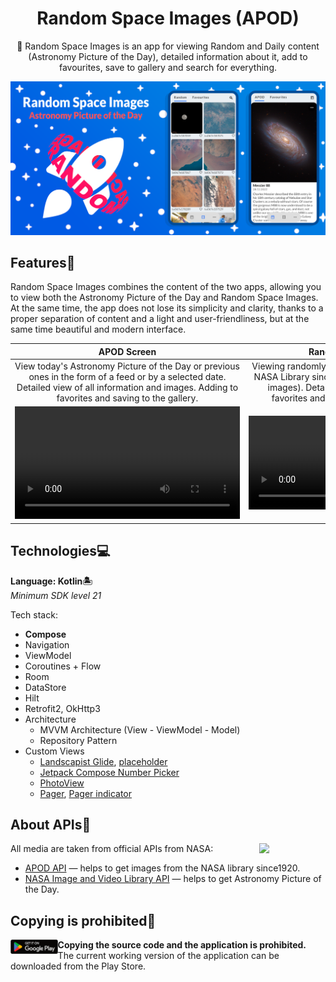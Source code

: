 <h1 align="center">Random Space Images (APOD)</h1>

<p align="center">  
  🚀 Random Space Images is an app for viewing Random and Daily content (Astronomy Picture of the Day), detailed information about it, add to favourites, save to gallery and search for everything.
</p>

<p align="center">
  <img src="/preview/poster.png"/>
</p>

## Features🔭

Random Space Images combines the content of the two apps, allowing you to view both the Astronomy Picture of the Day and Random Space Images. At the same time, the app does not lose its simplicity and clarity, thanks to a proper separation of content and a light and user-friendliness, but at the same time beautiful and modern interface.

**APOD Screen** | **Random Screen** | **More Screen**
:-: | :-: | :-:
View today's Astronomy Picture of the Day or previous ones in the form of a feed or by a selected date. Detailed view of all information and images. Adding to favorites and saving to the gallery. | Viewing randomly selected images from the NASA Library since 1920 (very, very many images). Detailed viewing, adding to favorites and saving to the gallery. | Changing the application theme, selecting the start screen (APOD or Random), viewing information about the application.
<video src='https://user-images.githubusercontent.com/62091531/211642595-e5eef250-047e-4764-aa1f-5ed9c5d954b5.mp4' width="360"/> | <video src='https://user-images.githubusercontent.com/62091531/211642607-9a02c1cf-6ee2-4469-a372-061f0aa363d2.mp4'/> | <video src='https://user-images.githubusercontent.com/62091531/211607890-a313a927-e2b3-4ac7-8148-ec7a1edc7f3c.mp4'/>

## Technologies💻

**Language: Kotlin🏝**  
*Minimum SDK level 21*

Tech stack:
- **Compose**
- Navigation
- ViewModel
- Coroutines + Flow
- Room
- DataStore
- Hilt
- Retrofit2, OkHttp3
- Architecture
    - MVVM Architecture (View - ViewModel - Model)
    - Repository Pattern
- Custom Views
  - [Landscapist Glide](https://github.com/skydoves/landscapist#glide), [placeholder](https://github.com/skydoves/landscapist#placeholder)
  - [Jetpack Compose Number Picker](https://github.com/ChargeMap/Compose-NumberPicker)
  - [PhotoView](https://github.com/Baseflow/PhotoView)
  - [Pager](https://google.github.io/accompanist/pager/#pager-layouts), [Pager indicator](https://google.github.io/accompanist/pager/#indicators)
  
## About APIs📲

<img src="https://www.nasa.gov/sites/default/files/thumbnails/image/nasa-logo-web-rgb.png" align="right" width="21%"/>

All media are taken from official APIs from NASA:
- [APOD API](https://github.com/nasa/apod-api) — helps to get images from the NASA library
  since1920.
- [NASA Image and Video Library API](https://images.nasa.gov/docs/images.nasa.gov_api_docs.pdf) —
  helps to get Astronomy Picture of the Day.
  
## Copying is prohibited🚫
[<img src="preview/get_it_on_google_play.png" align="left" width="15%"/>](https://play.google.com/store/apps/details?id=com.justcircleprod.randomspaceimages)

**Copying the source code and the application is prohibited.**  
The current working version of the application can be downloaded from the Play Store.
